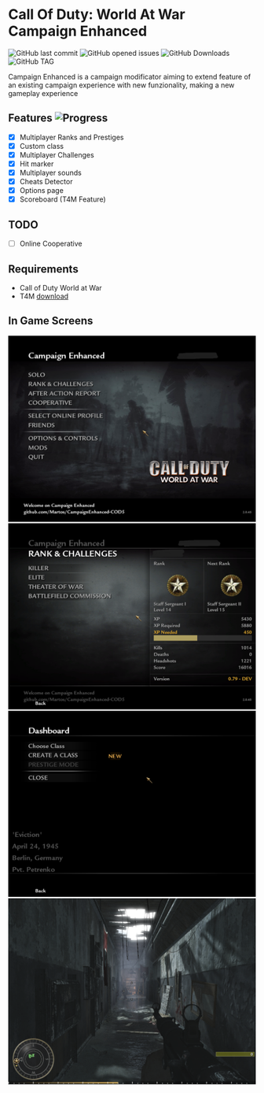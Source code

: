 # Call Of Duty: World At War Campaign Enhanced

![GitHub last commit](https://img.shields.io/github/last-commit/Martos/CampaignEnhanced-COD5?style=for-the-badge)
![GitHub opened issues](https://img.shields.io/github/issues/Martos/CampaignEnhanced-COD5?style=for-the-badge)
![GitHub Downloads](https://img.shields.io/github/downloads/Martos/CampaignEnhanced-COD5/total?color=blue&style=for-the-badge)
![GitHub TAG](https://img.shields.io/github/v/tag/Martos/CampaignEnhanced-COD5?color=yellow&style=for-the-badge)

Campaign Enhanced is a campaign modificator aiming to extend feature of an existing campaign experience with new funzionality, making a new gameplay experience

## Features ![Progress](https://progress-bar.dev/86)

- [x] Multiplayer Ranks and Prestiges
- [x] Custom class
- [x] Multiplayer Challenges
- [x] Hit marker
- [x] Multiplayer sounds
- [x] Cheats Detector
- [x] Options page
- [x] Scoreboard (T4M Feature)

## TODO

- [ ] Online Cooperative

## Requirements

- Call of Duty World at War
- T4M [download](https://github.com/iAmThatMichael/T4M)

## In Game Screens

![Alt text](/screens/1.png?raw=true "Main Menu")
![Alt text](/screens/2.png?raw=true "Barracks Menu")
![Alt text](/screens/3.png?raw=true "Custom Class Menu")
![Alt text](/screens/4.png?raw=true "In Game")
